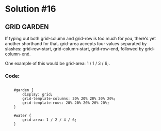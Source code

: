 
# Solution #16

## GRID GARDEN

If typing out both grid-column and grid-row is too much for you, there's yet another shorthand for that. grid-area accepts four values separated by slashes: grid-row-start, grid-column-start, grid-row-end, followed by grid-column-end.

One example of this would be grid-area: 1 / 1 / 3 / 6;.

### Code: 

```

    #garden {
        display: grid;
        grid-template-columns: 20% 20% 20% 20% 20%;
        grid-template-rows: 20% 20% 20% 20% 20%;
    }

    #water {
        grid-area: 1 / 2 / 4 / 6;
    }

```

